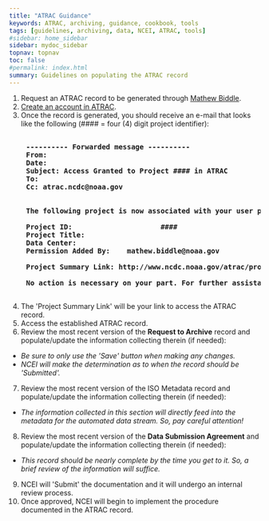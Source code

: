 ```yaml
---
title: "ATRAC Guidance"
keywords: ATRAC, archiving, guidance, cookbook, tools
tags: [guidelines, archiving, data, NCEI, ATRAC, tools]
#sidebar: home_sidebar
sidebar: mydoc_sidebar
topnav: topnav
toc: false
#permalink: index.html
summary: Guidelines on populating the ATRAC record 
---
```


<!-- ## ATRAC Guidance -->

 1. Request an ATRAC record to be generated through [Mathew Biddle](mailto:mathew.biddle@noaa.gov).
 2. [Create an account in ATRAC](https://www.ncdc.noaa.gov/atrac/registration.html).
 3. Once the record is generated, you should receive an e-mail that looks like the following (#### = four (4) digit project identifier):

<pre><b>
    ---------- Forwarded message ----------
    From: <atrac.ncdc@noaa.gov>
    Date: 
    Subject: Access Granted to Project #### in ATRAC
    To: 
    Cc: atrac.ncdc@noaa.gov


    The following project is now associated with your user profile in ATRAC.

    Project ID:                     ####
    Project Title:                  
    Data Center:                  
    Permission Added By:    mathew.biddle@noaa.gov

    Project Summary Link: http://www.ncdc.noaa.gov/atrac/projectdetails.html?id=####

    No action is necessary on your part. For further assistance please contact ATRAC.NCDC@noaa.gov.

</b></pre>

 4. The 'Project Summary Link' will be your link to access the ATRAC record.
 5. Access the established ATRAC record.
 6. Review the most recent version of the **Request to Archive** record and populate/update the information collecting therein (if needed):
   * _Be sure to only use the 'Save' button when making any changes._
   * _NCEI will make the determination as to when the record should be 'Submitted'._ 
 7. Review the most recent version of the ISO Metadata record and populate/update the information collecting therein (if needed):
   * _The information collected in this section will directly feed into the metadata for the automated data stream. So, pay careful attention!_
 8. Review the most recent version of the **Data Submission Agreement** and populate/update the information collecting therein (if needed):
   * _This record should be nearly complete by the time you get to it. So, a brief review of the information will suffice._
 9. NCEI will 'Submit' the documentation and it will undergo an internal review process.
 10. Once approved, NCEI will begin to implement the procedure documented in the ATRAC record.